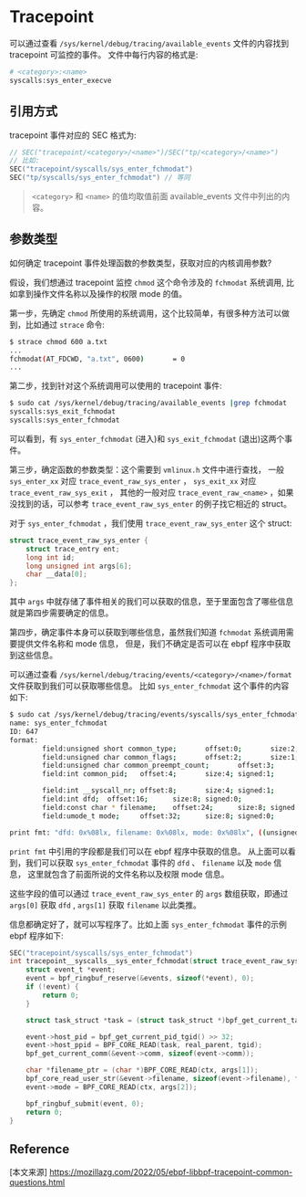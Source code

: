 # Tracepoint

可以通过查看 `/sys/kernel/debug/tracing/available_events` 文件的内容找到 tracepoint 可监控的事件。 文件中每行内容的格式是:

```bash
# <category>:<name>
syscalls:sys_enter_execve
```

## 引用方式

tracepoint 事件对应的 SEC 格式为:

```c
// SEC("tracepoint/<category>/<name>")/SEC("tp/<category>/<name>")
// 比如:
SEC("tracepoint/syscalls/sys_enter_fchmodat")
SEC("tp/syscalls/sys_enter_fchmodat") // 等同
```

> `<category>` 和 `<name>` 的值均取值前面 available_events 文件中列出的内容。

## 参数类型

如何确定 tracepoint 事件处理函数的参数类型，获取对应的内核调用参数? 

假设，我们想通过 tracepoint 监控 `chmod` 这个命令涉及的 `fchmodat` 系统调用, 比如拿到操作文件名称以及操作的权限 mode 的值。

第一步，先确定 `chmod` 所使用的系统调用，这个比较简单，有很多种方法可以做到，比如通过 `strace` 命令:

```bash
$ strace chmod 600 a.txt
...
fchmodat(AT_FDCWD, "a.txt", 0600)       = 0
...
```

第二步，找到针对这个系统调用可以使用的 tracepoint 事件:

```bash
$ sudo cat /sys/kernel/debug/tracing/available_events |grep fchmodat
syscalls:sys_exit_fchmodat
syscalls:sys_enter_fchmodat
```

可以看到，有 `sys_enter_fchmodat` (进入)和 `sys_exit_fchmodat` (退出)这两个事件。

第三步，确定函数的参数类型：这个需要到 `vmlinux.h` 文件中进行查找， 一般 `sys_enter_xx` 对应 `trace_event_raw_sys_enter` ， `sys_exit_xx` 对应 `trace_event_raw_sys_exit` ， 其他的一般对应 `trace_event_raw_<name>` ，如果没找到的话，可以参考 `trace_event_raw_sys_enter` 的例子找它相近的 struct。

 对于 `sys_enter_fchmodat` ，我们使用 `trace_event_raw_sys_enter` 这个 struct:

```c
struct trace_event_raw_sys_enter {
    struct trace_entry ent;
    long int id;
    long unsigned int args[6];
    char __data[0];
};
```

其中 `args` 中就存储了事件相关的我们可以获取的信息，至于里面包含了哪些信息就是第四步需要确定的信息。

第四步，确定事件本身可以获取到哪些信息，虽然我们知道 `fchmodat` 系统调用需要提供文件名称和 mode 信息， 但是，我们不确定是否可以在 ebpf 程序中获取到这些信息。

可以通过查看 `/sys/kernel/debug/tracing/events/<category>/<name>/format` 文件获取到我们可以获取哪些信息。 比如 `sys_enter_fchmodat` 这个事件的内容如下:

```bash
$ sudo cat /sys/kernel/debug/tracing/events/syscalls/sys_enter_fchmodat/format
name: sys_enter_fchmodat
ID: 647
format:
        field:unsigned short common_type;       offset:0;       size:2; signed:0;
        field:unsigned char common_flags;       offset:2;       size:1; signed:0;
        field:unsigned char common_preempt_count;       offset:3;       size:1; signed:0;
        field:int common_pid;   offset:4;       size:4; signed:1;

        field:int __syscall_nr; offset:8;       size:4; signed:1;
        field:int dfd;  offset:16;      size:8; signed:0;
        field:const char * filename;    offset:24;      size:8; signed:0;
        field:umode_t mode;     offset:32;      size:8; signed:0;

print fmt: "dfd: 0x%08lx, filename: 0x%08lx, mode: 0x%08lx", ((unsigned long)(REC->dfd)), ((unsigned long)(REC->filename)), ((unsigned long)(REC->mode))
```

`print fmt` 中引用的字段都是我们可以在 ebpf 程序中获取的信息。 从上面可以看到，我们可以获取 `sys_enter_fchmodat` 事件的 `dfd` 、 `filename` 以及 `mode` 信息， 这里就包含了前面所说的文件名称以及权限 mode 信息。 

这些字段的值可以通过 `trace_event_raw_sys_enter` 的 `args` 数组获取，即通过 `args[0]` 获取 `dfd` , `args[1]` 获取 `filename` 以此类推。

信息都确定好了，就可以写程序了。比如上面 `sys_enter_fchmodat` 事件的示例 ebpf 程序如下:

```c
SEC("tracepoint/syscalls/sys_enter_fchmodat")
int tracepoint__syscalls__sys_enter_fchmodat(struct trace_event_raw_sys_enter *ctx) {
    struct event_t *event;
    event = bpf_ringbuf_reserve(&events, sizeof(*event), 0);
    if (!event) {
        return 0;
    }

    struct task_struct *task = (struct task_struct *)bpf_get_current_task();

    event->host_pid = bpf_get_current_pid_tgid() >> 32;
    event->host_ppid = BPF_CORE_READ(task, real_parent, tgid);
    bpf_get_current_comm(&event->comm, sizeof(event->comm));

    char *filename_ptr = (char *)BPF_CORE_READ(ctx, args[1]);
    bpf_core_read_user_str(&event->filename, sizeof(event->filename), filename_ptr);
    event->mode = BPF_CORE_READ(ctx, args[2]);

    bpf_ringbuf_submit(event, 0);
    return 0;
}
```



## Reference

[本文来源] https://mozillazg.com/2022/05/ebpf-libbpf-tracepoint-common-questions.html



